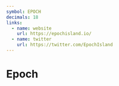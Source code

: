 ```yaml
---
symbol: EPOCH
decimals: 18
links:
  - name: website
    url: https://epochisland.io/
  - name: twitter
    url: https://twitter.com/EpochIsland
---
```


# Epoch
